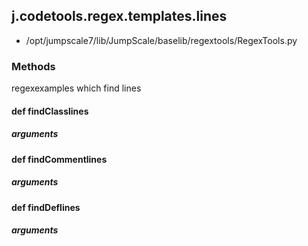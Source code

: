 ## j.codetools.regex.templates.lines

- /opt/jumpscale7/lib/JumpScale/baselib/regextools/RegexTools.py

### Methods

regexexamples which find lines

#### def findClasslines 

##### arguments

#### def findCommentlines 

##### arguments

#### def findDeflines 

##### arguments

